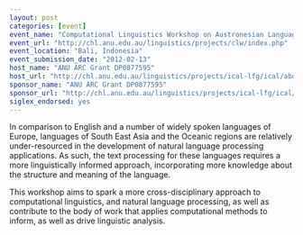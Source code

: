 ```yaml
---
layout: post
categories: [event]
event_name: "Computational Linguistics Workshop on Austronesian Languages"
event_url: "http://chl.anu.edu.au/linguistics/projects/clw/index.php"
event_location: "Bali, Indonesia"
event_submission_date: "2012-02-13"
host_name: "ANU ARC Grant DP0877595"
host_url: "http://chl.anu.edu.au/linguistics/projects/ical-lfg/ical/about.php"
sponsor_name: "ANU ARC Grant DP0877595"
sponsor_url: "http://chl.anu.edu.au/linguistics/projects/ical-lfg/ical/about.php"
siglex_endorsed: yes
---
```

In comparison to English and a number of widely spoken languages of Europe, languages of South East Asia and the Oceanic regions are relatively under-resourced in the development of natural language processing applications. As 
such, the text processing for these languages requires a more linguistically informed approach, incorporating more knowledge about the structure and meaning of the language.

This workshop aims to spark a more cross-disciplinary approach to computational linguistics, and natural language processing, as well as contribute to the body of work that applies computational methods to inform, as well as drive linguistic analysis.